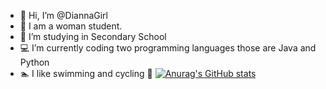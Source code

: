 - 👋 Hi, I’m @DiannaGirl
- 👩 I am a woman student.
- 🏫 I’m studying in Secondary School
- 💻 I’m currently coding two programming languages those are Java and Python
- 🏊 I like swimming and cycling 🚴
[![Anurag's GitHub stats](https://github-readme-stats.vercel.app/api?username=diannagirl)](https://github.com/anuraghazra/github-readme-stats)


